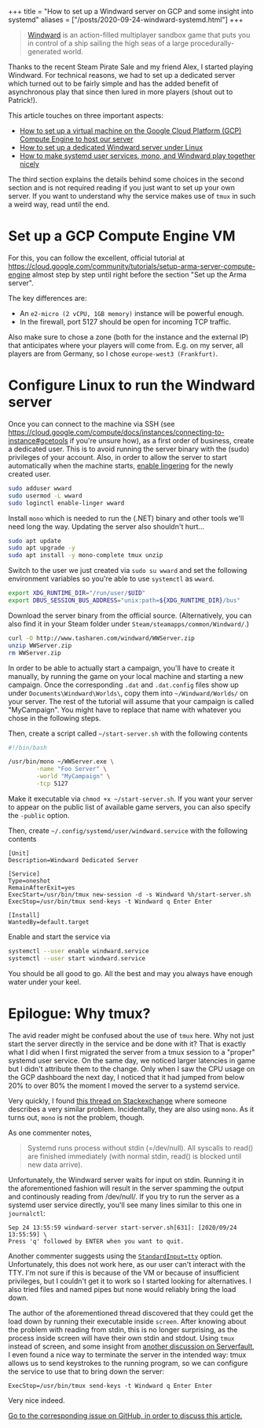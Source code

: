 +++
title = "How to set up a Windward server on GCP and some insight into systemd"
aliases = ["/posts/2020-09-24-windward-systemd.html"]
+++

> [Windward](https://store.steampowered.com/app/326410/) is an action-filled multiplayer sandbox game that puts you in control of a ship sailing the high seas of a large procedurally-generated world.

Thanks to the recent Steam Pirate Sale and my friend Alex, I started playing Windward. For technical reasons, we had to set up a dedicated server which turned out to be fairly simple and has the added benefit of asynchronous play that since then lured in more players (shout out to Patrick!).

<!-- more -->

This article touches on three important aspects:

- [How to set up a virtual machine on the Google Cloud Platform (GCP) Compute Engine to host our server](#set-up-a-gcp-compute-engine-vm)
- [How to set up a dedicated Windward server under Linux](#configure-linux-to-run-the-windward-server)
- [How to make systemd user services, mono, and Windward play together nicely](#epilogue-why-tmux)

The third section explains the details behind some choices in the second section and is not required reading if you just want to set up your own server. If you want to understand why the service makes use of `tmux` in such a weird way, read until the end.


# Set up a GCP Compute Engine VM

For this, you can follow the excellent, official tutorial at <https://cloud.google.com/community/tutorials/setup-arma-server-compute-engine> almost step by step until right before the section "Set up the Arma server".

The key differences are:

- An `e2-micro (2 vCPU, 1GB memory)` instance will be powerful enough.
- In the firewall, port 5127 should be open for incoming TCP traffic.

Also make sure to chose a zone (both for the instance and the external IP) that anticipates where your players will come from. E.g. on my server, all players are from Germany, so I chose `europe-west3 (Frankfurt)`.


# Configure Linux to run the Windward server

Once you can connect to the machine via SSH (see <https://cloud.google.com/compute/docs/instances/connecting-to-instance#gcetools> if you're unsure how), as a first order of business, create a dedicated user. This is to avoid running the server binary with the (sudo) privileges of your account. Also, in order to allow the server to start automatically when the machine starts, [enable lingering](https://www.freedesktop.org/software/systemd/man/loginctl.html#enable-linger%20USER%E2%80%A6) for the newly created user.

```bash
sudo adduser wward
sudo usermod -L wward
sudo loginctl enable-linger wward
```

Install `mono` which is needed to run the (.NET) binary and other tools we'll need long the way. Updating the server also shouldn't hurt…

```bash
sudo apt update
sudo apt upgrade -y
sudo apt install -y mono-complete tmux unzip
```

Switch to the user we just created via `sudo su wward` and set the following environment variables so you're able to use `systemctl` as `wward`.

```bash
export XDG_RUNTIME_DIR="/run/user/$UID"
export DBUS_SESSION_BUS_ADDRESS="unix:path=${XDG_RUNTIME_DIR}/bus"
```

Download the server binary from the official source. (Alternatively, you can also find it in your Steam folder under `Steam/steamapps/common/Windward/`.)

```bash
curl -O http://www.tasharen.com/windward/WWServer.zip
unzip WWServer.zip
rm WWServer.zip
```

In order to be able to actually start a campaign, you'll have to create it manually, by running the game on your local machine and starting a new campaign.  Once the corresponding `.dat` and `.dat.config` files show up under `Documents\Windward\Worlds\`, copy them into `~/Windward/Worlds/` on your server.  The rest of the tutorial will assume that your campaign is called "MyCampaign".  You might have to replace that name with whatever you chose in the following steps.

Then, create a script called `~/start-server.sh` with the following contents

```bash
#!/bin/bash

/usr/bin/mono ~/WWServer.exe \
        -name "Foo Server" \
        -world "MyCampaign" \
        -tcp 5127
```

Make it executable via `chmod +x ~/start-server.sh`. If you want your server to appear on the public list of available game servers, you can also specify the `-public` option.

Then, create `~/.config/systemd/user/windward.service` with the following contents

```
[Unit]
Description=Windward Dedicated Server

[Service]
Type=oneshot
RemainAfterExit=yes
ExecStart=/usr/bin/tmux new-session -d -s Windward %h/start-server.sh
ExecStop=/usr/bin/tmux send-keys -t Windward q Enter Enter

[Install]
WantedBy=default.target
```

Enable and start the service via

```bash
systemctl --user enable windward.service
systemctl --user start windward.service
```

You should be all good to go. All the best and may you always have enough water under your keel.


# Epilogue: Why tmux?

The avid reader might be confused about the use of `tmux` here. Why not just start the server directly in the service and be done with it? That is exactly what I did when I first migrated the server from a tmux session to a "proper" systemd user service. On the same day, we noticed larger latencies in game but I didn't attribute them to the change. Only when I saw the CPU usage on the GCP dashboard the next day, I noticed that it had jumped from below 20% to over 80% the moment I moved the server to a systemd service.

Very quickly, I found [this thread on Stackexchange](https://unix.stackexchange.com/questions/191621/systemd-service-using-100-of-my-cpu-when-it-doesnt-if-i-start-it-without-syste) where someone describes a very similar problem. Incidentally, they are also using `mono`. As it turns out, `mono` is not the problem, though.

As one commenter notes,

> Systemd runs process without stdin (=/dev/null). All syscalls to read() are finished immediately (with normal stdin, read() is blocked until new data arrive).

Unfortunately, the Windward server waits for input on stdin. Running it in the aforementioned fashion will result in the server spamming the output and continously reading from /dev/null/. If you try to run the server as a systemd user service directly, you'll see many lines similar to this one in `journalctl`:

```
Sep 24 13:55:59 windward-server start-server.sh[631]: [2020/09/24 13:55:59] \
Press 'q' followed by ENTER when you want to quit.
```

Another commenter suggests using the [`StandardInput=tty`](https://freedesktop.org/software/systemd/man/systemd.exec.html#StandardInput=) option. Unfortunately, this does not work here, as our user can't interact with the TTY. I'm not sure if this is because of the VM or because of insufficient privileges, but I couldn't get it to work so I started looking for alternatives. I also tried files and named pipes but none would reliably bring the load down.

The author of the aforementioned thread discovered that they could get the load down by running their executable inside `screen`. After knowing about the problem with reading from stdin, this is no longer surprising, as the process inside screen will have their own stdin and stdout. Using `tmux` instead of screen, and some insight from [another discussion on Serverfault](https://serverfault.com/questions/178457/can-i-send-some-text-to-the-stdin-of-an-active-process-running-in-a-screen-sessi/547144#547144), I even found a nice way to terminate the server in the intended way: tmux allows us to send keystrokes to the running program, so we can configure the service to use that to bring down the server:

```
ExecStop=/usr/bin/tmux send-keys -t Windward q Enter Enter
```

Very nice indeed.

[Go to the corresponding issue on GitHub, in order to discuss this article.](https://github.com/kdungs/dun.gs/issues/10)
